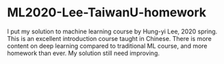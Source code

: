 # ML2020-Lee-TaiwanU-homework
I put my solution to machine learning course by Hung-yi Lee, 2020 spring.
This is an excellent introduction course taught in Chinese. There is more content on deep learning compared to traditional ML course, and more homework than ever.
My solution still need improving.

